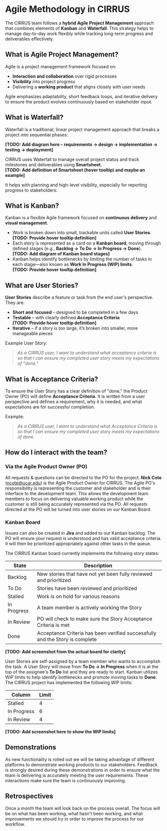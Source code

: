 # Agile Methodology in CIRRUS

The CIRRUS team follows a **hybrid Agile Project Management** approach that combines elements of **Kanban** and **Waterfall**. This strategy helps to manage day-to-day work flexibly while tracking long-term progress and deliverables effectively.

## What is Agile Project Management?

Agile is a project management framework focused on:

- **Interaction and collaboration** over rigid processes  
- **Visibility** into project progress  
- Delivering a **working product** that aligns closely with user needs  

Agile emphasizes adaptability, short feedback loops, and iterative delivery to ensure the product evolves continuously based on stakeholder input.

## What is Waterfall?

Waterfall is a traditional, linear project management approach that breaks a project into sequential phases:

**[TODO: Add diagram here – requirements → design → implementation → testing → deployment]**

CIRRUS uses Waterfall to manage overall project status and track milestones and deliverables using **Smartsheet**.  
**[TODO: Add definition of Smartsheet (hover tooltip) and maybe an example]**

It helps with planning and high-level visibility, especially for reporting progress to stakeholders.

## What is Kanban?

Kanban is a flexible Agile framework focused on **continuous delivery** and **visual management**.

- Work is broken down into small, trackable units called **User Stories**.  
  **[TODO: Provide hover tooltip definition]**
- Each story is represented as a card on a **Kanban board**, moving through defined stages (e.g., **Backlog → To Do → In Progress → Done**).  
  **[TODO: Add diagram of Kanban board stages]**
- Kanban helps identify bottlenecks by limiting the number of tasks in each stage—also known as **Work In Progress (WIP) limits**.  
  **[TODO: Provide hover tooltip definition]**

## What are User Stories?

**User Stories** describe a feature or task from the end user's perspective. They are:

- **Short and focused** – designed to be completed in a few days
- **Testable** – with clearly defined **Acceptance Criteria**  
  **[TODO: Provide hover tooltip definition]**
- **Iterative** – if a story is too large, it’s broken into smaller, more manageable pieces

Example User Story:

> *As a CIRRUS user, I want to understand what acceptance criteria is so that I can ensure my completed user story meets my expectations of "done."*

## What is Acceptance Criteria?

To ensure the User Story has a clear definition of "done," the Product Owner (PO) will define **Acceptance Criteria**. It is written from a user perspective and defines a requirement, why it is needed, and what expectations are for successful completion.

Example:

> *As a CIRRUS user, I want to understand what Acceptance Criteria is so that I can ensure my completed user story meets my expectations of done.*

## How do I interact with the team?

### Via the Agile Product Owner (PO)

All requests & questions can be directed to the PO for the project. **Nick Cote** (<ncote@ucar.edu>) is the Agile Product Owner for CIRRUS. The Agile PO's responsibility is representing the customer and stakeholder and is their interface to the development team. This allows the development team members to focus on delivering valuable working product while the customer is still being accurately represented via the PO. All requests directed at the PO will be turned into user stories on our Kanban Board.

### Kanban Board

Issues can also be created in **Jira** and added to our Kanban backlog. The PO will ensure your request is understood and has valid acceptance criteria. It will then be prioritized appropriately against other tasks in the queue.

The CIRRUS Kanban board currently implements the following story states:

| State       | Description                                                                    |
|-------------|--------------------------------------------------------------------------------|
| Backlog     | New stories that have not yet been fully reviewed and prioritized              |
| To Do       | Stories have been reviewed and prioritized                                     |
| Stalled     | Work is on hold for various reasons                                            |
| In Progress | A team member is actively working the Story                                    |
| In Review   | PO will check to make sure the Story Acceptance Criteria is met                |
| Done        | Acceptance Criteria has been verified successfully and the Story is complete   |

**[TODO: Add screenshot from the actual board for clarity]**

User Stories are self-assigned by a team member who wants to accomplish the task. A User Story will move from **To Do → In Progress** when it is at the top of the assignee's **To Do** list and they are ready to start. Kanban utilizes WIP limits to help identify bottlenecks and promote moving tasks to **Done**. The CIRRUS project has implemented the following WIP limits:

| Column       | Limit |
|--------------|-------|
| Stalled      | 4     |
| In Progress  | 6     |
| In Review    | 4     |

**[TODO: Add screenshot here to show the WIP limits]**

## Demonstrations

As new functionality is rolled out we will be taking advantage of different platforms to demonstrate working products to our stakeholders. Feedback is strongly desired during these demonstrations in order to ensure what the team is delivering is accurately meeting the user requirements. These interactions make sure the team is continuously improving.

## Retrospectives

Once a month the team will look back on the process overall. The focus will be on what has been working, what hasn't been working, and what improvements we should try in order to improve the process for our workflow.
